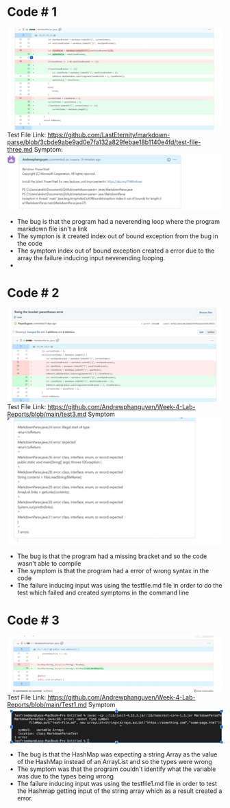 # Code # 1
![alt text](1.jpg)
Test File Link:
https://github.com/LastEternity/markdown-parse/blob/3cbde9abe9ad0e7fa132a829febae18b1140e4fd/test-file-three.md 
Symptom: 
![alt text](2.jpg)
* The bug is that the program had a neverending loop where the program markdown file isn't a link 
* The sympton is it created index out of bound exception from the bug in the code 
* The symptom index out of bound exception created a error due to the array the failure inducing input neverending looping.
* 
# Code # 2
![alt text](3.jpg)
Test File Link: 
https://github.com/Andrewphanguyen/Week-4-Lab-Reports/blob/main/test3.md
Symptom 
![alt text](4.jpg)
* The bug is that the program had a missing bracket and so the code wasn't able to compile
* The symptom is that the program had a error of wrong syntax in the code
* The failure inducing input was using the testfile.md file in order to do the test which failed and created symptoms in the command line

# Code # 3
![alt text](7.jpg)
Test File Link: 
https://github.com/Andrewphanguyen/Week-4-Lab-Reports/blob/main/Test1.md
Symptom
![alt text](8.jpg)
* The bug is that the HashMap was expecting a string Array as the value of the HashMap instead of an ArrayList and so the types were wrong
* The symptom was that the program couldn't identify what the variable was due to the types being wrong 
* The failure inducing input was using the testfile1.md file in order to test the Hashmap getting input of the string array which as a result created a error.
